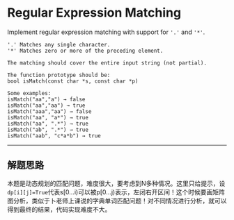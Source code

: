 # Regular Expression Matching #

Implement regular expression matching with support for `'.'` and `'*'`.

```
'.' Matches any single character. 
'*' Matches zero or more of the preceding element.

The matching should cover the entire input string (not partial).

The function prototype should be:
bool isMatch(const char *s, const char *p)

Some examples:
isMatch("aa","a") → false 
isMatch("aa","aa") → true 
isMatch("aaa","aa") → false 
isMatch("aa", "a*") → true 
isMatch("aa", ".*") → true 
isMatch("ab", ".*") → true 
isMatch("aab", "c*a*b") → true 
```
---
## 解题思路 ##
本题是动态规划的匹配问题，难度很大，要考虑到N多种情况。这里只给提示，设`dp[i][j]=True`代表s[0...i)可以被p[0...j)表示，左闭右开区间！这个时候要画矩阵图分析，类似于卜老师上课说的字典单词匹配问题！对不同情况进行分析，就可以得到最终的结果，代码实现难度不大。